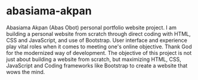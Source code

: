 # abasiama-akpan
Abasiama Akpan (Abas Obot) personal portfolio website project. 
I am building a personal website from scratch through direct coding with HTML, CSS and JavaScript, and use of Bootstrap.
User interface and experience play vital roles when it comes to meeting one's online objective. Thank God for the modernized way of development. The objective of this project is not just about building a website from scratch, but maximizing HTML, CSS, JavaScript and Coding frameworks like Bootstrap to create a website that wows the mind.
